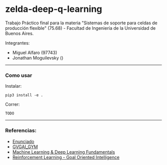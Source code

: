 # zelda-deep-q-learning

Trabajo Práctico final para la materia "Sistemas de soporte para celdas de producción flexible" (75.68) - Facultad de Ingeniería de la Universidad de Buenos Aires.

Integrantes:
* Miguel Alfaro (97743)
* Jonathan Moguilevsky ()

---------

### Como usar

Instalar:
```
pip3 install -e .
```

Correr:
```
TODO
```

---------

### Referencias:
* [Enunciado](https://drive.google.com/file/d/1vCzqt39sbROd99gMDyfueunNA5fAO4i7/view)
* [GVGAI_GYM](https://github.com/rubenrtorrado/GVGAI_GYM/)
* [Machine Learning & Deep Learning Fundamentals](https://www.youtube.com/watch?v=gZmobeGL0Yg&list=PLZbbT5o_s2xq7LwI2y8_QtvuXZedL6tQU)
* [Reinforcement Learning - Goal Oriented Intelligence](https://deeplizard.com/learn/playlist/PLZbbT5o_s2xoWNVdDudn51XM8lOuZ_Njv)
